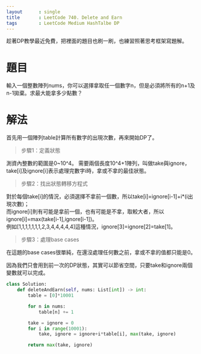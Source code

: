```yaml
---
layout      : single
title       : LeetCode 740. Delete and Earn
tags 		: LeetCode Medium HashTalbe DP
---
```

趁著DP教學最近免費，把裡面的題目也刷一刷，也練習照著思考框架寫題解。

# 題目
輸入一個整數陣列nums，你可以選擇拿取任一個數字n，但是必須將所有的n+1及n-1拋棄。求最大能拿多少點數？

# 解法
首先用一個陣列table計算所有數字的出現次數，再來開始DP了。  

>步驟1：定義狀態  

測資內整數的範圍是0~10^4。
需要兩個長度10^4+1陣列，叫做take與ignore，take[i]及ignore[i]表示處理完數字i時，拿或不拿的最佳狀態。  

>步驟2：找出狀態轉移方程式  

對於每個take[i]的情況，必須選擇不拿前一個數，所以take[i]=ignore[i-1]+i*(i出現次數)；  
而ignore[i]則有可能是拿前一個，也有可能是不拿，取較大者，所以ignore[i]=max(take[i-1],ignore[i-1])。  
例如[1,1,1,1,1,1,1,2,3,4,4,4,4,4]這種情況，ignore[3]=ignore[2]=take[1]。  

>步驟3：處理base cases  

在這題的base cases很單純，在還沒處理任何數之前，拿或不拿的值都只能是0。  

因為我們只會用到前一次的DP狀態，其實可以節省空間，只要take和ignore兩個變數就可以完成。

```python
class Solution:
    def deleteAndEarn(self, nums: List[int]) -> int:
        table = [0]*10001

        for n in nums:
            table[n] += 1

        take = ignore = 0
        for i in range(10001):
            take, ignore = ignore+i*table[i], max(take, ignore)

        return max(take, ignore)
```
